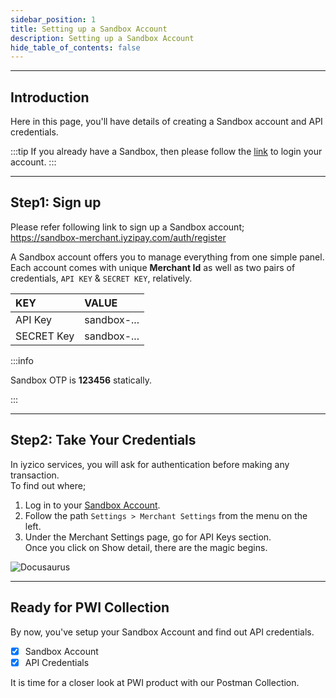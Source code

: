 ```yaml
---
sidebar_position: 1
title: Setting up a Sandbox Account
description: Setting up a Sandbox Account
hide_table_of_contents: false
---
```


---

## Introduction

Here in this page, you'll have details of creating a Sandbox account and API credentials.

:::tip
If you already have a Sandbox, then please follow the [link](https://sandbox-merchant.iyzipay.com/auth/login) to login your account.
:::

---

## Step1: Sign up

Please refer following link to sign up a Sandbox account;  
https://sandbox-merchant.iyzipay.com/auth/register

A Sandbox account offers you to manage everything from one simple panel.  
Each account comes with unique **Merchant Id** as well as two pairs of credentials, `API KEY` & `SECRET KEY`, relatively.

| KEY        | VALUE       |
| :----------|:------------|
| API Key    | sandbox-... |
| SECRET Key | sandbox-... |

:::info

Sandbox OTP is **123456** statically.

:::


---
<!-- Line -->

## Step2: Take Your Credentials

In iyzico services, you will ask for authentication before making any transaction.  
To find out where;

1. Log in to your [Sandbox Account](https://sandbox-merchant.iyzipay.com/auth/login).
2. Follow the path `Settings > Merchant Settings` from the menu on the left.
3. Under the Merchant Settings page, go for API Keys section.   
Once you click on Show detail, there are the magic begins.

![Docusaurus](/img/docImages/settingUpTwo.gif)


---
<!-- Line -->

## Ready for PWI Collection

By now, you've setup your Sandbox Account and find out API credentials.

- [x] Sandbox Account
- [x] API Credentials

It is time for a closer look at PWI product with our Postman Collection.